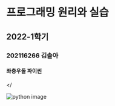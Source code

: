 <!--Heading-->
<p align="center">
  
# 프로그래밍 원리와 실습
## 2022-1학기
### 202116266 김솔아
#### 좌충우돌 파이썬

</


  ![python image](https://bygritmind.files.wordpress.com/2020/12/image-4.png?w=1024)
